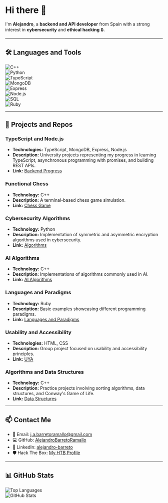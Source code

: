 # Hi there 👋

I'm **Alejandro**, a **backend and API developer** from Spain with a strong interest in **cybersecurity** and **ethical hacking** 🔒.

---

## 🛠️ Languages and Tools

![C++](https://img.shields.io/badge/-C++-00599C?style=flat-square&logo=c%2b%2b&logoColor=white)  
![Python](https://img.shields.io/badge/-Python-3776AB?style=flat-square&logo=python&logoColor=white)  
![TypeScript](https://img.shields.io/badge/-TypeScript-3178C6?style=flat-square&logo=typescript&logoColor=white)  
![MongoDB](https://img.shields.io/badge/-MongoDB-47A248?style=flat-square&logo=mongodb&logoColor=white)  
![Express](https://img.shields.io/badge/-Express-000000?style=flat-square&logo=express&logoColor=white)  
![Node.js](https://img.shields.io/badge/-Node.js-339933?style=flat-square&logo=node.js&logoColor=white)  
![SQL](https://img.shields.io/badge/-SQL-4479A1?style=flat-square&logo=mysql&logoColor=white)  
![Ruby](https://img.shields.io/badge/-Ruby-CC342D?style=flat-square&logo=ruby&logoColor=white)

---

## 🚀 Projects and Repos

### TypeScript and Node.js
- **Technologies:** TypeScript, MongoDB, Express, Node.js  
- **Description:** University projects representing my progress in learning TypeScript, asynchronous programming with promises, and building REST APIs.  
- **Link:** [Backend Progress](https://github.com/AlejandroBarretoRamallo/DesarrolloSistemasInformaticos)

### Functional Chess
- **Technology:** C++  
- **Description:** A terminal-based chess game simulation.  
- **Link:** [Chess Game](https://github.com/AlejandroBarretoRamallo/Proyecto-ajedrez)

### Cybersecurity Algorithms
- **Technology:** Python  
- **Description:** Implementation of symmetric and asymmetric encryption algorithms used in cybersecurity.  
- **Link:** [Algorithms](https://github.com/AlejandroBarretoRamallo/SeguridadSistemasInformaticos)

### AI Algorithms
- **Technology:** C++  
- **Description:** Implementations of algorithms commonly used in AI.  
- **Link:** [AI Algorithms](https://github.com/AlejandroBarretoRamallo/inteligencia_artificial)

### Languages and Paradigms
- **Technology:** Ruby  
- **Description:** Basic examples showcasing different programming paradigms.  
- **Link:** [Languages and Paradigms](https://github.com/AlejandroBarretoRamallo/LenguajesYParadigmas)

### Usability and Accessibility
- **Technologies:** HTML, CSS  
- **Description:** Group project focused on usability and accessibility principles.  
- **Link:** [UYA](https://github.com/AlejandroBarretoRamallo/UsabilidadYAccesibilidad)

### Algorithms and Data Structures
- **Technology:** C++  
- **Description:** Practice projects involving sorting algorithms, data structures, and Conway's Game of Life.  
- **Link:** [Data Structures](https://github.com/AlejandroBarretoRamallo/AYEDA-PR2-7)

---

## 📫 Contact Me

- 📧 Email: j.a.barretoramallo@gmail.com  
- 💻 GitHub: [AlejandroBarretoRamallo](https://github.com/AlejandroBarretoRamallo)  
- 🔗 LinkedIn: [alejandro-barreto](https://www.linkedin.com/in/alejandro-barreto-60a48a254/)  
- 🛡️ Hack The Box: [My HTB Profile](https://app.hackthebox.com/user/AlejandroBarreto)

---

## 📊 GitHub Stats

![Top Languages](https://github-readme-stats.vercel.app/api/top-langs/?username=AlejandroBarretoRamallo&theme=tokyonight&show_icons=true&hide_border=true&layout=compact)  
![GitHub Stats](https://github-readme-stats.vercel.app/api?username=AlejandroBarretoRamallo&theme=tokyonight&show_icons=true&hide_border=true&count_private=true)

